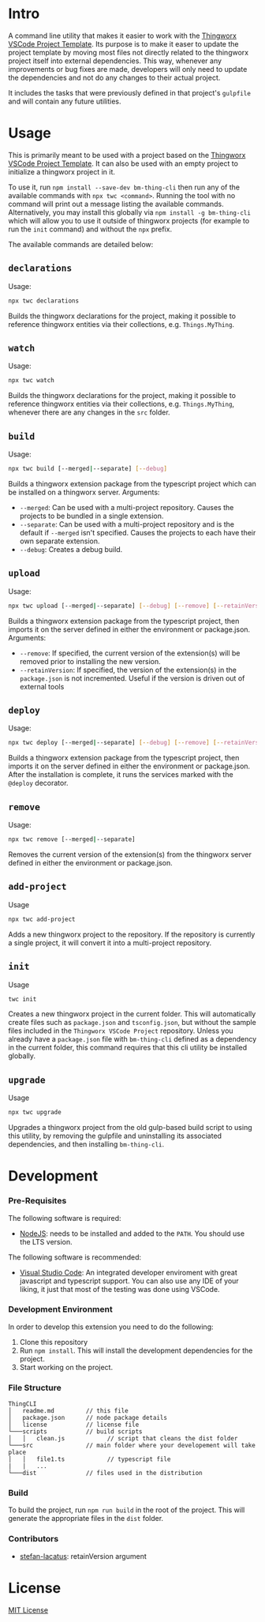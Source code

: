 # Intro

A command line utility that makes it easier to work with the [Thingworx VSCode Project Template](https://github.com/BogdanMihaiciuc/ThingworxVSCodeProject). Its purpose is to make it easer to update the project template by moving most files not directly related to the thingworx project itself into external dependencies. This way, whenever any improvements or bug fixes are made, developers will only need to update the dependencies and not do any changes to their actual project.

It includes the tasks that were previously defined in that project's `gulpfile` and will contain any future utilities.

# Usage

This is primarily meant to be used with a project based on the [Thingworx VSCode Project Template](https://github.com/BogdanMihaiciuc/ThingworxVSCodeProject). It can also be used with an empty project to initialize a thingworx project in it.

To use it, run `npm install --save-dev bm-thing-cli` then run any of the available commands with `npx twc <command>`. Running the tool with no command will print out a message listing the available commands. Alternatively, you may install this globally via `npm install -g bm-thing-cli` which will allow you to use it outside of thingworx projects (for example to run the `init` command) and without the `npx` prefix.

The available commands are detailed below:

## `declarations`

Usage: 
```bash
npx twc declarations
```

Builds the thingworx declarations for the project, making it possible to reference thingworx entities via their collections, e.g. `Things.MyThing`.

## `watch`

Usage: 
```bash
npx twc watch
```

Builds the thingworx declarations for the project, making it possible to reference thingworx entities via their collections, e.g. `Things.MyThing`, whenever there are any changes in the `src` folder.

## `build`

Usage:
```bash
npx twc build [--merged|--separate] [--debug]
```

Builds a thingworx extension package from the typescript project which can be installed on a thingworx server.
Arguments:
 - `--merged`: Can be used with a multi-project repository. Causes the projects to be bundled in a single extension.
 - `--separate`: Can be used with a multi-project repository and is the default if `--merged` isn't specified. Causes the projects to each have their own separate extension.
 - `--debug`: Creates a debug build.

## `upload`
Usage:
```bash
npx twc upload [--merged|--separate] [--debug] [--remove] [--retainVersion]
```

Builds a thingworx extension package from the typescript project, then imports it on the server defined in either the environment or package.json.
Arguments:
 - `--remove`: If specified, the current version of the extension(s) will be removed prior to installing the new version.
 - `--retainVersion`: If specified, the version of the extension(s) in the `package.json` is not incremented. Useful if the version is driven out of external tools

## `deploy`
Usage:
```bash
npx twc deploy [--merged|--separate] [--debug] [--remove] [--retainVersion]
```

Builds a thingworx extension package from the typescript project, then imports it on the server defined in either the environment or package.json. After the installation is complete, it runs the services marked with the `@deploy` decorator.

## `remove`
Usage:
```bash
npx twc remove [--merged|--separate]
```

Removes the current version of the extension(s) from the thingworx server defined in either the environment or package.json.

## `add-project`
Usage
```bash
npx twc add-project
```

Adds a new thingworx project to the repository. If the repository is currently a single project, it will convert it into a multi-project repository.

## `init`
Usage
```bash
twc init
```

Creates a new thingworx project in the current folder. This will automatically create files such as `package.json` and `tsconfig.json`, but without the sample files included in the `Thingworx VSCode Project` repository. Unless you already have a `package.json` file with `bm-thing-cli` defined as a dependency in the current folder, this command requires that this cli utility be installed globally.

## `upgrade`
Usage
```bash
npx twc upgrade
```

Upgrades a thingworx project from the old gulp-based build script to using this utility, by removing the gulpfile and uninstalling its associated dependencies, and then installing `bm-thing-cli`.

# Development

### Pre-Requisites

The following software is required:

* [NodeJS](https://nodejs.org/en/): needs to be installed and added to the `PATH`. You should use the LTS version.

The following software is recommended:

* [Visual Studio Code](https://code.visualstudio.com/): An integrated developer enviroment with great javascript and typescript support. You can also use any IDE of your liking, it just that most of the testing was done using VSCode.

### Development Environment
In order to develop this extension you need to do the following:
1. Clone this repository
2. Run `npm install`. This will install the development dependencies for the project.
3. Start working on the project.

### File Structure
```
ThingCLI
│   readme.md         // this file
│   package.json      // node package details
│   license           // license file
└───scripts           // build scripts
│   │   clean.js            // script that cleans the dist folder
└───src               // main folder where your developement will take place
│   │   file1.ts            // typescript file
|   |   ...
└───dist              // files used in the distribution
```

### Build

To build the project, run `npm run build` in the root of the project. This will generate the appropriate files in the `dist` folder.

### Contributors

 - [stefan-lacatus](https://github.com/stefan-lacatus): retainVersion argument

#  License

[MIT License](LICENSE)
